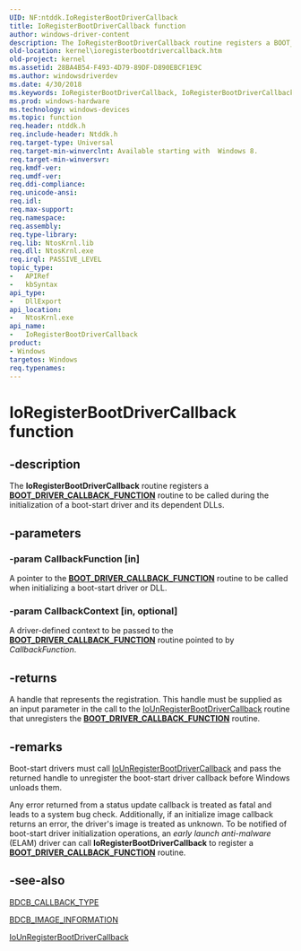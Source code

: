 ```yaml
---
UID: NF:ntddk.IoRegisterBootDriverCallback
title: IoRegisterBootDriverCallback function
author: windows-driver-content
description: The IoRegisterBootDriverCallback routine registers a BOOT_DRIVER_CALLBACK_FUNCTION routine to be called during the initialization of a boot-start driver and its dependent DLLs.
old-location: kernel\ioregisterbootdrivercallback.htm
old-project: kernel
ms.assetid: 28BA4B54-F493-4D79-89DF-D890EBCF1E9C
ms.author: windowsdriverdev
ms.date: 4/30/2018
ms.keywords: IoRegisterBootDriverCallback, IoRegisterBootDriverCallback routine [Kernel-Mode Driver Architecture], kernel.ioregisterbootdrivercallback, ntddk/IoRegisterBootDriverCallback
ms.prod: windows-hardware
ms.technology: windows-devices
ms.topic: function
req.header: ntddk.h
req.include-header: Ntddk.h
req.target-type: Universal
req.target-min-winverclnt: Available starting with  Windows 8.
req.target-min-winversvr: 
req.kmdf-ver: 
req.umdf-ver: 
req.ddi-compliance: 
req.unicode-ansi: 
req.idl: 
req.max-support: 
req.namespace: 
req.assembly: 
req.type-library: 
req.lib: NtosKrnl.lib
req.dll: NtosKrnl.exe
req.irql: PASSIVE_LEVEL
topic_type:
-	APIRef
-	kbSyntax
api_type:
-	DllExport
api_location:
-	NtosKrnl.exe
api_name:
-	IoRegisterBootDriverCallback
product:
- Windows
targetos: Windows
req.typenames: 
---
```


# IoRegisterBootDriverCallback function


## -description


The <b>IoRegisterBootDriverCallback</b> routine registers a <b>[**BOOT_DRIVER_CALLBACK_FUNCTION**](nc-ntddk-boot_driver_callback_function.md)</b> routine to be called during the initialization of a boot-start driver and its dependent DLLs.


## -parameters




### -param CallbackFunction [in]

A pointer to the <b>[**BOOT_DRIVER_CALLBACK_FUNCTION**](nc-ntddk-boot_driver_callback_function.md)</b> routine to be called when initializing a boot-start driver or DLL.


### -param CallbackContext [in, optional]

A driver-defined context to be passed to the <b>[**BOOT_DRIVER_CALLBACK_FUNCTION**](nc-ntddk-boot_driver_callback_function.md)</b> routine pointed to by <i>CallbackFunction</i>.


## -returns



A handle that represents the registration. This handle must be supplied as an input parameter in the call to the  <a href="https://msdn.microsoft.com/library/windows/hardware/hh439394">IoUnRegisterBootDriverCallback</a> routine that unregisters the <b>[**BOOT_DRIVER_CALLBACK_FUNCTION**](nc-ntddk-boot_driver_callback_function.md)</b> routine.




## -remarks



Boot-start drivers must call <a href="https://msdn.microsoft.com/library/windows/hardware/hh439394">IoUnRegisterBootDriverCallback</a> and pass the returned handle to unregister the boot-start driver callback before Windows unloads them.


Any error returned from a status update callback is treated as fatal and leads to a system bug check. Additionally, if an initialize image callback returns an error, the driver's image is treated as unknown.
To be notified of boot-start driver initialization operations, an <i>early launch anti-malware</i> (ELAM) driver can call <b>IoRegisterBootDriverCallback</b> to register a <b>[**BOOT_DRIVER_CALLBACK_FUNCTION**](nc-ntddk-boot_driver_callback_function.md)</b>  routine.




## -see-also




<a href="https://msdn.microsoft.com/library/windows/hardware/hh406352">BDCB_CALLBACK_TYPE</a>



<a href="https://msdn.microsoft.com/library/windows/hardware/hh406359">BDCB_IMAGE_INFORMATION</a>



<a href="https://msdn.microsoft.com/library/windows/hardware/hh439394">IoUnRegisterBootDriverCallback</a>
 

 

